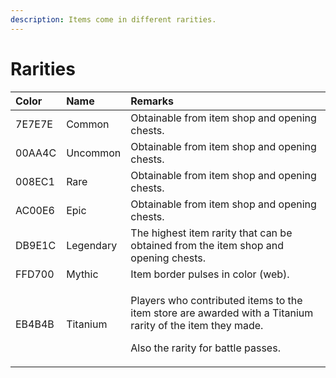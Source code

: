 ```yaml
---
description: Items come in different rarities.
---
```


# Rarities

<table>
  <thead>
    <tr>
      <th style="text-align:left">Color</th>
      <th style="text-align:left">Name</th>
      <th style="text-align:left">Remarks</th>
    </tr>
  </thead>
  <tbody>
    <tr>
      <td style="text-align:left">7E7E7E</td>
      <td style="text-align:left">Common</td>
      <td style="text-align:left">Obtainable from item shop and opening chests.</td>
    </tr>
    <tr>
      <td style="text-align:left">00AA4C</td>
      <td style="text-align:left">Uncommon</td>
      <td style="text-align:left">Obtainable from item shop and opening chests.</td>
    </tr>
    <tr>
      <td style="text-align:left">008EC1</td>
      <td style="text-align:left">Rare</td>
      <td style="text-align:left">Obtainable from item shop and opening chests.</td>
    </tr>
    <tr>
      <td style="text-align:left">AC00E6</td>
      <td style="text-align:left">Epic</td>
      <td style="text-align:left">Obtainable from item shop and opening chests.</td>
    </tr>
    <tr>
      <td style="text-align:left">DB9E1C</td>
      <td style="text-align:left">Legendary</td>
      <td style="text-align:left">The highest item rarity that can be obtained from the item shop and opening
        chests.</td>
    </tr>
    <tr>
      <td style="text-align:left">FFD700</td>
      <td style="text-align:left">Mythic</td>
      <td style="text-align:left">Item border pulses in color (web).</td>
    </tr>
    <tr>
      <td style="text-align:left">EB4B4B</td>
      <td style="text-align:left">Titanium</td>
      <td style="text-align:left">
        <p>Players who contributed items to the item store are awarded with a Titanium
          rarity of the item they made.
          <br />
        </p>
        <p>Also the rarity for battle passes.</p>
      </td>
    </tr>
  </tbody>
</table>